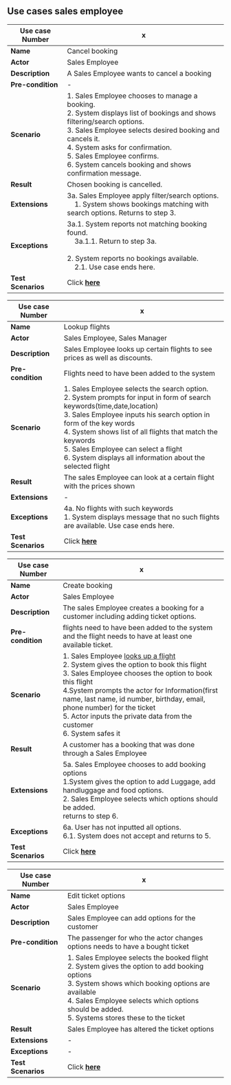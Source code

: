 ## Use cases sales employee

|Use case Number|x|
|---------------|---|
|**Name**           |Cancel booking|
|**Actor**          |Sales Employee|
|**Description**    |A Sales Employee wants to cancel a booking|
|**Pre-condition**  |-|
|**Scenario**       |1. Sales Employee chooses to manage a booking.<br>2. System displays list of bookings and shows filtering/search options.<br>3. Sales Employee selects desired booking and cancels it.<br>4. System asks for confirmation.<br>5. Sales Employee confirms.<br>6. System cancels booking and shows confirmation message.|
|**Result**         |Chosen booking is cancelled.|
|**Extensions**     |3a. Sales Employee apply filter/search options.<br>&nbsp;&nbsp;&nbsp;&nbsp;1. System shows bookings matching with search options. Returns to step 3.<br>|
|**Exceptions**     |3a.1. System reports not matching booking found.<br> &nbsp;&nbsp;&nbsp;&nbsp;3a.1.1. Return to step 3a.<br><br>2. System reports no bookings available.<br>&nbsp;&nbsp;&nbsp;&nbsp;2.1. Use case ends here.|
|**Test Scenarios**|Click [**here**](testScenarios/SalesEmployee/cancelBooking.md)|

|Use case Number|x|
|---|---|
|**Name**|Lookup flights|
|**Actor**|Sales Employee, Sales Manager|
|**Description**|Sales Employee looks up certain flights to see prices as well as discounts.|
|**Pre-condition**|Flights need to have been added to the system|
|**Scenario**|1. Sales Employee selects the search option.<br>2. System prompts for input in form of search keywords(time,date,location)<br>3. Sales Employee inputs his search option in form of the key words<br>4. System shows list of all flights that match the keywords<br>5. Sales Employee can select a flight<br>6. System displays all information about the selected flight|
|**Result**|The sales Employee can look at a certain flight with the prices shown|
|**Extensions**|-|
|**Exceptions**|4a. No flights with such keywords<br>1. System displays message that no such flights are available. Use case ends here.|
|**Test Scenarios**|Click [**here**](testScenarios/SalesEmployee/lookupFlights.md)|
  
|Use case Number|x|
|---|---|
|**Name**|Create booking|
|**Actor**|Sales Employee|
|**Description**|The sales Employee creates a booking for a customer including adding ticket options.|
|**Pre-condition**|flights need to have been added to the system and the flight needs to have at least one available ticket.|
|**Scenario**|1. Sales Employee <ins>looks up a flight</ins><br>2. System gives the option to book this flight<br>3. Sales Employee chooses the option to book this flight<br>4.System prompts the actor for Information(first name, last name, id number, birthday, email, phone number) for the ticket<br>5. Actor inputs the private data from the customer<br>6. System safes it|
|**Result**|A customer has a booking  that was done through a Sales Employee|
|**Extensions**|5a. Sales Employee chooses to add booking options<br>1.System gives the option to add Luggage, add handluggage and food options.<br>2. Sales Employee selects which options should be added.<br>returns to step 6.|
|**Exceptions**|6a. User has not inputted all options. <br>6.1. System does not accept and returns to 5.|
|**Test Scenarios**|Click [**here**](testScenarios/SalesEmployee/createBooking.md)|
  
|Use case Number|x|
|---|---|
|**Name**|Edit ticket options|
|**Actor**|Sales Employee|
|**Description**|Sales Employee can add options for the customer|
|**Pre-condition**|The passenger for who the actor changes options needs to have a bought ticket|
|**Scenario**|1. Sales Employee selects the booked flight<br>2. System gives the option to add booking options<br>3. System shows which booking options are available<br>4. Sales Employee selects which options should be added.<br>5. Systems stores these to the ticket|
|**Result**|Sales Employee has altered the ticket options|
|**Extensions**|-|
|**Exceptions**|-|
|**Test Scenarios**|Click [**here**](testScenarios/SalesEmployee/editTicketOptions.md)|
